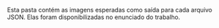 Esta pasta contém as imagens esperadas como saída para cada arquivo JSON. Elas foram disponibilizadas no enunciado do trabalho.